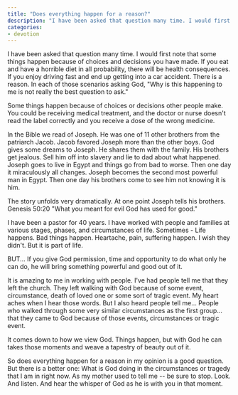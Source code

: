 ```yaml
---
title: "Does everything happen for a reason?"
description: "I have been asked that question many time. I would first note that some things happen because of choices and decisions you have made. If you eat and have a horrible diet in all probability, there will be health consequences. If you enjoy driving fast and end up getting into a car accident."
categories:
- devotion
---
```

I have been asked that question many time. I would first note that some things happen because of choices and decisions you have made. If you eat and have a horrible diet in all probability, there will be health consequences. If you enjoy driving fast and end up getting into a car accident. There is a reason. In each of those scenarios asking God, "Why is this happening to me is not really the best question to ask."

Some things happen because of choices or decisions other people make. You could be receiving medical treatment, and the doctor or nurse doesn't read the label correctly and you receive a dose of the wrong medicine.

In the Bible we read of Joseph. He was one of 11 other brothers from the patriarch Jacob. Jacob favored Joseph more than the other boys. God gives some dreams to Joseph. He shares them with the family. His brothers get jealous. Sell him off into slavery and lie to dad about what happened. Joseph goes to live in Egypt and things go from bad to worse. Then one day it miraculously all changes. Joseph becomes the second most powerful man in Egypt. Then one day his brothers come to see him not knowing it is him.

The story unfolds very dramatically. At one point Joseph tells his brothers. Genesis 50:20 "What you meant for evil God has used for good."

I have been a pastor for 40 years. I have worked with people and families at various stages, phases, and circumstances of life. Sometimes - Life happens. Bad things happen. Heartache, pain, suffering happen. I wish they didn't. But it is part of life.

BUT... If you give God permission, time and opportunity to do what only he can do, he will bring something powerful and good out of it.

It is amazing to me in working with people. I've had people tell me that they left the church. They left walking with God because of some event, circumstance, death of loved one or some sort of tragic event. My heart aches when I hear those words. But I also heard people tell me... People who walked through some very similar circumstances as the first group... that they came to God because of those events, circumstances or tragic event.

It comes down to how we view God. Things happen, but with God he can takes those moments and weave a tapestry of beauty out of it.

So does everything happen for a reason in my opinion is a good question. But there is a better one: What is God doing in the circumstances or tragedy that I am in right now. As my mother used to tell me -- be sure to stop. Look. And listen. And hear the whisper of God as he is with you in that moment.